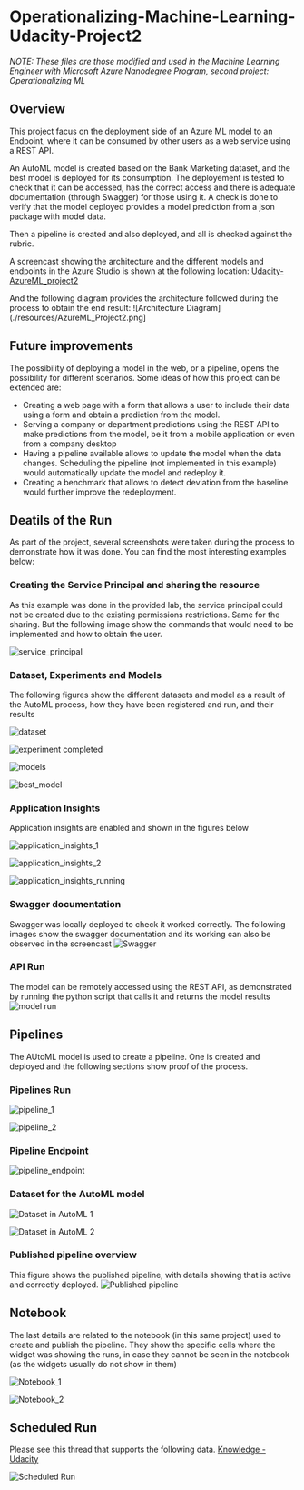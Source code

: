 # Operationalizing-Machine-Learning-Udacity-Project2
*NOTE: These files are those modified and used in the Machine Learning Engineer with Microsoft Azure Nanodegree Program, second project: Operationalizing ML*

## Overview
This project facus on the deployment side of an Azure ML model to an Endpoint, where it can be consumed by other users as a web service using a REST API.

An AutoML model is created based on the Bank Marketing dataset, and the best model is deployed for its consumption. The deployement is tested to check that it can be accessed, has the correct access and there is adequate documentation (through Swagger) for those using it. A check is done to verify that the model deployed provides a model prediction from a json package with model data.

Then a pipeline is created and also deployed, and all is checked against the rubric.

A screencast showing the architecture and the different models and endpoints in the Azure Studio is shown at the following location: [Udacity-AzureML_project2](https://youtu.be/WRcBkJeVtV4)

And the following diagram provides the architecture followed during the process to obtain the end result:
![Architecture Diagram](./resources/AzureML_Project2.png]

## Future improvements
The possibility of deploying a model in the web, or a pipeline, opens the possibility for different scenarios. Some ideas of how this project can be extended are:

 - Creating a web page with a form that allows a user to include their data using a form and obtain a prediction from the model.
 - Serving a company or department predictions using the REST API to make predictions from the model, be it from a mobile application or even from a company desktop
 - Having a pipeline available allows to update the model when the data changes. Scheduling the pipeline (not implemented in this example) would automatically update the model and redeploy it.
 - Creating a benchmark that allows to detect deviation from the baseline would further improve the redeployment.

## Deatils of the Run
As part of the project, several screenshots were taken during the process to demonstrate how it was done. You can find the most interesting examples below:

### Creating the Service Principal and sharing the resource

As this example was done in the provided lab, the service principal could not be created due to the existing permissions restrictions. Same for the sharing. But the following image show the commands that would need to be implemented and how to obtain the user.

![service_principal](./resources/service_principal.png)

### Dataset, Experiments and Models
The following figures show the different datasets and model as a result of the AutoML process, how they have been registered and run, and their results

![dataset](./resources/DEM_1.png)

![experiment completed](./resources/DEM_2.png)

![models](./resources/DEM_3.png)

![best_model](./resources/DEM_4.png)

### Application Insights
Application insights are enabled and shown in the figures below

![application_insights_1](./resources/application_insights_1.png)

![application_insights_2](./resources/application_insights_2.png)

![application_insights_running](./resources/application_insights_running.png)


### Swagger documentation
Swagger was locally deployed to check it worked correctly. The following images show the swagger documentation and its working can also be observed in the screencast
![Swagger](./resources/swagger_doc.png)

### API Run
The model can be remotely accessed using the REST API, as demonstrated by running the python script that calls it and returns the model results
![model run](./resources/API_run.png)


## Pipelines
The AUtoML model is used to create a pipeline. One is created and deployed and the following sections show proof of the process.

### Pipelines Run

![pipeline_1](./resources/pipeline_1.png)

![pipeline_2](./resources/pipeline_1.png)

### Pipeline Endpoint

![pipeline_endpoint](./resources/pipeline_endpoints.png)


### Dataset for the AutoML model

![Dataset in AutoML 1](./resources/dataset_in_automl.png)

![Dataset in AutoML 2](./resources/dataset_in_automl_2.png)


### Published pipeline overview

This figure shows the published pipeline, with details showing that is active and correctly deployed.
![Published pipeline](./resources/published_pipeline_overview.png)

## Notebook
The last details are related to the notebook (in this same project) used to create and publish the pipeline. They show the specific cells where the widget was showing the runs, in case they cannot be seen in the notebook (as the widgets usually do not show in them)

![Notebook_1](./resources/run_details_widget_1.png)

![Notebook_2](./resources/run_details_widget_2.png)

## Scheduled Run
Please see this thread that supports the following data.
[Knowledge - Udacity](https://knowledge.udacity.com/questions/364069)

![Scheduled Run](./resources/pipeline_scheduled_run.png)



